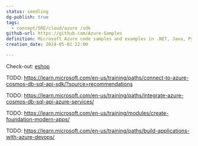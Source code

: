 ```yaml
---
status: seedling
dg-publish: true
tags:
  - concept/SRE/cloud/azure /sdk
github-url: https://github.com/Azure-Samples
definition: Microsoft Azure code samples and examples in .NET, Java, Python, JavaScript, TypeScript, PHP and Ruby
creation_date: 2024-05-02 22:00

---
```


Check-out: [eshop](https://github.com/Azure-Samples/eShopOnAzure)

TODO:  https://learn.microsoft.com/en-us/training/paths/connect-to-azure-cosmos-db-sql-api-sdk/?source=recommendations

TODO: https://learn.microsoft.com/en-us/training/paths/integrate-azure-cosmos-db-sql-api-azure-services/

TODO: https://learn.microsoft.com/en-us/training/modules/create-foundation-modern-apps/

TODO: https://learn.microsoft.com/en-us/training/paths/build-applications-with-azure-devops/
